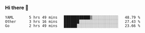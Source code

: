### Hi there 👋

<!--
**yeya24/yeya24** is a ✨ _special_ ✨ repository because its `README.md` (this file) appears on your GitHub profile.

Here are some ideas to get you started:

- 🔭 I’m currently working on ...
- 🌱 I’m currently learning ...
- 👯 I’m looking to collaborate on ...
- 🤔 I’m looking for help with ...
- 💬 Ask me about ...
- 📫 How to reach me: ...
- 😄 Pronouns: ...
- ⚡ Fun fact: ...
-->

<!--START_SECTION:waka-->
```text
YAML       5 hrs 49 mins   ████████████▒░░░░░░░░░░░░   48.79 % 
Other      3 hrs 16 mins   ███████░░░░░░░░░░░░░░░░░░   27.43 % 
Go         2 hrs 49 mins   ██████░░░░░░░░░░░░░░░░░░░   23.66 % 
```
<!--END_SECTION:waka-->

